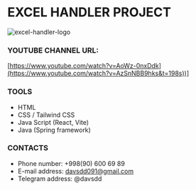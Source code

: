 # EXCEL HANDLER PROJECT

![excel-handler-logo](https://github.com/DavlatbekRabbimov/Online-shop/assets/110993036/f2edc7bd-997b-4bfa-b7dc-03a0c8212572)

### YOUTUBE CHANNEL URL: 
[https://www.youtube.com/watch?v=AoWz-0nxDdk](https://www.youtube.com/watch?v=AzSnNBB9hks&t=198s))]

### TOOLS
- HTML
- CSS / Tailwind CSS
- Java Script (React, Vite)
- Java (Spring framework)

### CONTACTS
- Phone number: +998(90) 600 69 89
- E-mail address: davsdd091@gmail.com
- Telegram address: @davsdd
